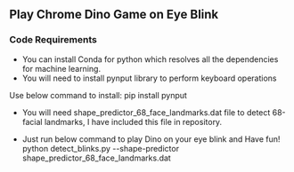 ## Play Chrome Dino Game on Eye Blink

### Code Requirements
- You can install Conda for python which resolves all the dependencies for machine learning.
- You will need to install pynput library to perform keyboard operations

Use below command to install:
  pip install pynput 
  
- You will need shape_predictor_68_face_landmarks.dat file to detect 68-facial landmarks, I have included this file in repository.

- Just run below command to play Dino on your eye blink and Have fun!
  python detect_blinks.py --shape-predictor shape_predictor_68_face_landmarks.dat

